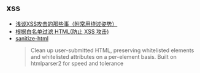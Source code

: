 
## xss

* [浅谈XSS攻击的那些事（附常用绕过姿势）](https://zhuanlan.zhihu.com/p/26177815)
* [根据白名单过滤 HTML(防止 XSS 攻击)](https://github.com/leizongmin/js-xss/blob/master/README.zh.md)
* [sanitize-html](https://github.com/apostrophecms/sanitize-html)
  > Clean up user-submitted HTML, preserving whitelisted elements and whitelisted attributes on a per-element basis. Built on htmlparser2 for speed and tolerance